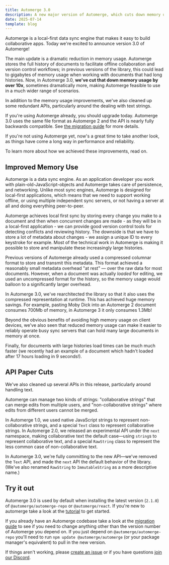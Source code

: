 ```yaml
---
title: Automerge 3.0
description: A new major version of Automerge, which cuts down memory usage by more than 10x while preserving backwards compatability.
date: 2025-07-14
template: blog
---
```


Automerge is a local-first data sync engine that makes it easy to build collaborative apps. Today we're excited to announce version 3.0 of Automerge!

The main update is a dramatic reduction in memory usage. Automerge stores the full history of documents to facilitate offline collaboration and version control workflows; in previous versions of the library, this could lead to gigabytes of memory usage when working with documents that had long histories. Now, in Automerge 3.0, **we've cut that down memory usage by over 10x**, sometimes dramatically more, making Automerge feasible to use in a much wider range of scenarios.

In addition to the memory usage improvements, we've also cleaned up some redundant APIs, particularly around the dealing with text strings.

If you're using Automerge already, you should upgrade today. Automerge 3.0 uses the same file format as Automerge 2 and the API is nearly fully backwards compatible. See [the migration guide](/docs/guides/migrating-from-automerge-2-to-automerge-3) for more details.

If you're not using Automerge yet, now's a great time to take another look, as things have come a long way in performance and reliability.

To learn more about how we achieved these improvements, read on.


## Improved Memory Use

Automerge is a data sync engine. As an application developer you work with plain-old-JavaScript-objects and Automerge takes care of persistence, and networking. Unlike most sync engines, Automerge is designed for local-first applications, which means that we need to support working offline, or using multiple independent sync servers, or not having a server at all and doing everything peer-to-peer.

Automerge achieves local first sync by storing every change you make to a document and then when concurrent changes are made - as they will be in a local-first application - we can provide good version control tools for detecting conflicts and reviewing history.  The downside is that we have to store a lot of metadata about changes - we assign a unique ID to every keystroke for example. Most of the technical work in Automerge is making it possible to store and manipulate these increasingly large histories.

Previous versions of Automerge already used a compressed columnar format to store and transmit this metadata. This format achieved a reasonably small metadata overhead "at rest" —  over the raw data for most documents. However, when a document was actually *loaded* for editing, we used an uncompressed format for the history, so the memory usage would balloon to a significantly larger overhead.

In Automerge 3.0, we've rearchitected the library so that it also uses the compressed representation at runtime. This has achieved huge memory savings. For example, pasting Moby Dick into an Automerge 2 document consumes 700Mb of memory, in Automerge 3 it only consumes 1.3Mb!

Beyond the obvious benefits of avoiding high memory usage on client devices, we've also seen that reduced memory usage can make it easier to reliably operate busy sync servers that can hold many large documents in memory at once.

Finally, for documents with large histories load times can be much much faster (we recently had an example of a document which hadn't loaded after 17 hours loading in 9 seconds!).

## API Paper Cuts

We've also cleaned up several APIs in this release, particularly around handling text.

Automerge can manage two kinds of strings: "collaborative strings" that can merge edits from multiple users, and "non-collaborative strings" where edits from different users cannot be merged.

In Automerge 1.0, we used native JavaScript strings to represent non-collaborative strings, and a special `Text` class to represent collaborative strings. In Automerge 2.0, we released an experimental API under the `next` namespace, making collaborative text the default case—using `string`s to represent collaborative text, and a special `RawString` class to represent the less common case of non-collaborative text.

In Automerge 3.0, we're fully committing to the new API—we've removed the `Text` API, and made the `next` API the default behavior of the library. (We've also renamed `RawString` to `ImmutableString` as a more descriptive name.)

## Try it out

Automerge 3.0 is used by default when installing the latest version (`2.1.0`) of `@automerge/automerge-repo` or `@automerge/react`. If you're new to automerge take a look at the [tutorial](/docs/tutorial/) to get started.

If you already have an Automerge codebase take a look at the [migration guide](/docs/guides/migrating-from-automerge-2-to-automerge-3) to see if you need to change anything other than the version number of Automerge you depend on. If you just depend on `@automerge/automerge-repo` you'll need to run `npm update @automerge/automerge` (or your package manager's equivalent) to pull in the new version.

If things aren't working, please [create an issue](https://github.com/automerge/automerge-repo/issues/new) or if you have questions [join our Discord](https://discord.gg/zKGe4DCfgR).
